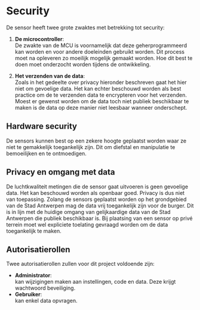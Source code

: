 #

# Security

De sensor heeft twee grote zwaktes met betrekking tot security:

1. <b>De microcontroller</b>:<br>
De zwakte van de MCU is voornamelijk dat deze geherprogrammeerd kan worden en voor andere doeleinden gebruikt worden.
Dit process moet na opleveren zo moeilijk mogelijk gemaakt worden. Hoe dit best te doen moet onderzocht worden tijdens de ontwikkeling.

2. <b>Het verzenden van de data</b>:<br>
Zoals in het gedeelte over privacy hieronder beschreven gaat het hier niet om gevoelige data.
Het kan echter beschouwd worden als best practice om de te verzenden data te encrypteren voor het verzenden.
Moest er gewenst worden om de data toch niet publiek beschikbaar te maken is de data op deze manier niet leesbaar wanneer onderschept.

## Hardware security
De sensors kunnen best op een zekere hoogte geplaatst worden waar ze niet te gemakkelijk toegankelijk zijn.
Dit om diefstal en manipulatie te bemoeilijken en te ontmoedigen.

## Privacy en omgang met data
De luchtkwaliteit metingen die de sensor gaat uitvoeren is geen gevoelige data. Het kan beschouwd worden als openbaar goed. Privacy is dus niet van toepassing.
Zolang de sensors geplaatst worden op het grondgebied van de Stad Antwerpen mag de data vrij toegankelijk zijn voor de burger.
Dit is in lijn met de huidige omgang van gelijkaardige data van de Stad Antwerpen die publiek beschikbaar is.
Bij plaatsing van een sensor op privé terrein moet wel expliciete toelating gevraagd worden om de data toegankelijk te maken.

## Autorisatierollen
Twee autorisatierollen zullen voor dit project voldoende zijn:
- <b>Administrator</b>:<br>
kan wijzigingen maken aan instellingen, code en data. Deze krijgt wachtwoord beveiliging.
- <b>Gebruiker</b>:<br>
kan enkel data opvragen.

<div style="page-break-after: always"></div>